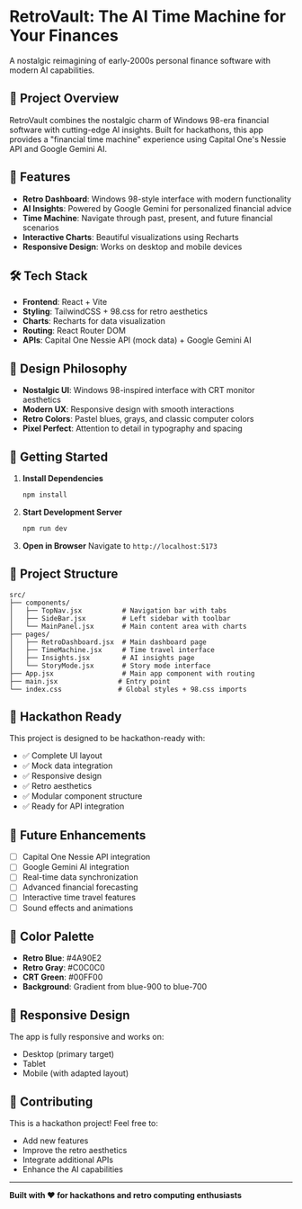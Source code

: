 # RetroVault: The AI Time Machine for Your Finances

A nostalgic reimagining of early-2000s personal finance software with modern AI capabilities.

## 🎯 Project Overview

RetroVault combines the nostalgic charm of Windows 98-era financial software with cutting-edge AI insights. Built for hackathons, this app provides a "financial time machine" experience using Capital One's Nessie API and Google Gemini AI.

## 🚀 Features

- **Retro Dashboard**: Windows 98-style interface with modern functionality
- **AI Insights**: Powered by Google Gemini for personalized financial advice
- **Time Machine**: Navigate through past, present, and future financial scenarios
- **Interactive Charts**: Beautiful visualizations using Recharts
- **Responsive Design**: Works on desktop and mobile devices

## 🛠️ Tech Stack

- **Frontend**: React + Vite
- **Styling**: TailwindCSS + 98.css for retro aesthetics
- **Charts**: Recharts for data visualization
- **Routing**: React Router DOM
- **APIs**: Capital One Nessie API (mock data) + Google Gemini AI

## 🎨 Design Philosophy

- **Nostalgic UI**: Windows 98-inspired interface with CRT monitor aesthetics
- **Modern UX**: Responsive design with smooth interactions
- **Retro Colors**: Pastel blues, grays, and classic computer colors
- **Pixel Perfect**: Attention to detail in typography and spacing

## 🚀 Getting Started

1. **Install Dependencies**
   ```bash
   npm install
   ```

2. **Start Development Server**
   ```bash
   npm run dev
   ```

3. **Open in Browser**
   Navigate to `http://localhost:5173`

## 📁 Project Structure

```
src/
├── components/
│   ├── TopNav.jsx          # Navigation bar with tabs
│   ├── SideBar.jsx         # Left sidebar with toolbar
│   └── MainPanel.jsx       # Main content area with charts
├── pages/
│   ├── RetroDashboard.jsx  # Main dashboard page
│   ├── TimeMachine.jsx     # Time travel interface
│   ├── Insights.jsx        # AI insights page
│   └── StoryMode.jsx       # Story mode interface
├── App.jsx                 # Main app component with routing
├── main.jsx               # Entry point
└── index.css              # Global styles + 98.css imports
```

## 🎯 Hackathon Ready

This project is designed to be hackathon-ready with:
- ✅ Complete UI layout
- ✅ Mock data integration
- ✅ Responsive design
- ✅ Retro aesthetics
- ✅ Modular component structure
- ✅ Ready for API integration

## 🔮 Future Enhancements

- [ ] Capital One Nessie API integration
- [ ] Google Gemini AI integration
- [ ] Real-time data synchronization
- [ ] Advanced financial forecasting
- [ ] Interactive time travel features
- [ ] Sound effects and animations

## 🎨 Color Palette

- **Retro Blue**: #4A90E2
- **Retro Gray**: #C0C0C0
- **CRT Green**: #00FF00
- **Background**: Gradient from blue-900 to blue-700

## 📱 Responsive Design

The app is fully responsive and works on:
- Desktop (primary target)
- Tablet
- Mobile (with adapted layout)

## 🤝 Contributing

This is a hackathon project! Feel free to:
- Add new features
- Improve the retro aesthetics
- Integrate additional APIs
- Enhance the AI capabilities

---

**Built with ❤️ for hackathons and retro computing enthusiasts**
